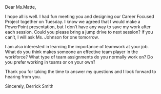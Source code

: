Dear Ms.Matte,

I hope all is well. I had fun meeting you and designing our Career Focused Project together on Tuesday. I know we agreed that I would make a PowerPoint presentation, but I don’t have any way to save my work after each session. Could you please bring a jump drive to next session? If you can’t, I will ask Ms. Johnson for one tomorrow.

I am also interested in learning the importance of teamwork at your job. What do you think makes someone an effective team player in the workforce? What type of team assignments do you normally work on? Do you prefer working in teams or on your own?

Thank you for taking the time to answer my questions and I look forward to hearing from you.

Sincerely, Derrick Smith
